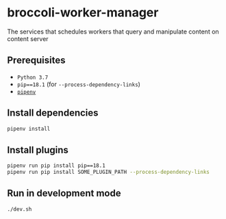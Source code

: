 # broccoli-worker-manager
The services that schedules workers that query and manipulate content on content server

## Prerequisites
* `Python 3.7`
* `pip==18.1` (for `--process-dependency-links`)
* [`pipenv`](https://pipenv.readthedocs.io/en/latest/)

## Install dependencies
```bash
pipenv install
```

## Install plugins
```bash
pipenv run pip install pip==18.1
pipenv run pip install SOME_PLUGIN_PATH --process-dependency-links
```

## Run in development mode
```bash
./dev.sh
```

